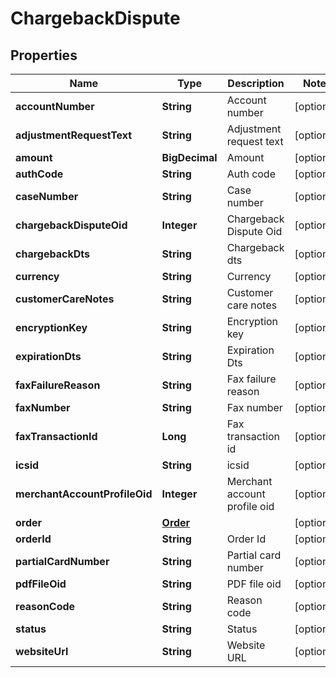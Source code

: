 

# ChargebackDispute


## Properties

| Name | Type | Description | Notes |
|------------ | ------------- | ------------- | -------------|
|**accountNumber** | **String** | Account number |  [optional] |
|**adjustmentRequestText** | **String** | Adjustment request text |  [optional] |
|**amount** | **BigDecimal** | Amount |  [optional] |
|**authCode** | **String** | Auth code |  [optional] |
|**caseNumber** | **String** | Case number |  [optional] |
|**chargebackDisputeOid** | **Integer** | Chargeback Dispute Oid |  [optional] |
|**chargebackDts** | **String** | Chargeback dts |  [optional] |
|**currency** | **String** | Currency |  [optional] |
|**customerCareNotes** | **String** | Customer care notes |  [optional] |
|**encryptionKey** | **String** | Encryption key |  [optional] |
|**expirationDts** | **String** | Expiration Dts |  [optional] |
|**faxFailureReason** | **String** | Fax failure reason |  [optional] |
|**faxNumber** | **String** | Fax number |  [optional] |
|**faxTransactionId** | **Long** | Fax transaction id |  [optional] |
|**icsid** | **String** | icsid |  [optional] |
|**merchantAccountProfileOid** | **Integer** | Merchant account profile oid |  [optional] |
|**order** | [**Order**](Order.md) |  |  [optional] |
|**orderId** | **String** | Order Id |  [optional] |
|**partialCardNumber** | **String** | Partial card number |  [optional] |
|**pdfFileOid** | **String** | PDF file oid |  [optional] |
|**reasonCode** | **String** | Reason code |  [optional] |
|**status** | **String** | Status |  [optional] |
|**websiteUrl** | **String** | Website URL |  [optional] |



